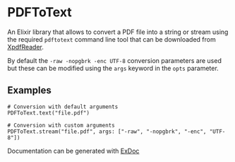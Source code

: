 # PDFToText

An Elixir library that allows to convert a PDF file into a string or stream
using the required `pdftotext` command line tool that can be downloaded from
[XpdfReader](https://xpdfreader.com).

By default the `-raw -nopgbrk -enc UTF-8` conversion parameters are used but
these can be modified using the `args` keyword in the `opts` parameter.

## Examples

    # Conversion with default arguments
    PDFToText.text("file.pdf")

    # Conversion with custom arguments
    PDFToText.stream("file.pdf", args: ["-raw", "-nopgbrk", "-enc", "UTF-8"])

Documentation can be generated with [ExDoc](https://github.com/elixir-lang/ex_doc)
